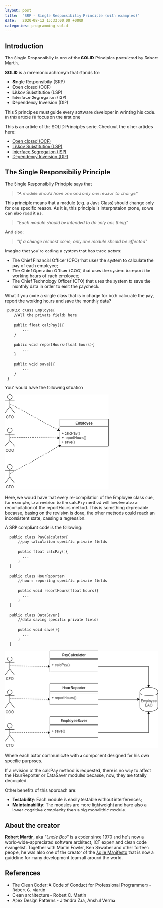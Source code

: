 ```yaml
---
layout: post
title:  "SRP - Single Responsibiliy Principle (with examples)"
date:   2020-08-12 16:33:00:00 +0000
categories: programming solid
---
```


## Introduction

The Single Responsibiliy is one of the **SOLID** Principles postulated by Robert Martin.

**SOLID** is a mnemonic achronym that stands for:

- **S**ingle Responsibiliy (SRP)
- **O**pen closed (OCP)
- **L**iskov Substitution (LSP)
- **I**nterface Segregation (ISP)
- **D**ependency Inversion (DIP)

This 5 principles must guide every software developer in wrinting his code. In this article I'll focus on the first one.

This is an article of the SOLID Principles serie. Checkout the other articles here:

- [Open closed (OCP)](//#)
- [Liskov Substitution (LSP)](//#)
- [Interface Segregation (ISP)](//#)
- [Dependency Inversion (DIP)](//#)

## The Single Responsibiliy Principle

The Single Responsibiliy Principle says that 

> _"A module should have one and only one reason to change"_

This principle means that a module (e.g. a Java Class) should change only for one specific reason. As it is, this principle is interpretaion prone, so we can also read it as:

> _"Each module should be intended to do only one thing"_

And also:

> _"If a change request come, only one module should be affected"_

Imagine that you're coding a system that has three actors:
- The Chief Financial Officer (CFO) that uses the system to calculate the pay of each employee;
- The Chief Operation Officer (COO) that uses the system to report the working hours of each employee;
- The Chief Technology Officer (CTO) that uses the system to save the monthly data in order to emit the paycheck.

What if you code a single class that is in charge for both calculate the pay, report the working hours and save the monthly data?

     public class Employee{
		//All the private fields here
		
		public float calcPay(){
			...
		}
		
		public void reportHours(float hours){
			...
		}
		
		public void save(){
			...
		}
	 }

You' would have the following situation

![SRP-1](/res/images/solid/srp-1.png "SRP-1")

Here, we would have that every re-compilation of the Employee class due, for example, to a revision to the calcPay method will involve also a recompilation of the reportHours method.
This is something deprecable because, basing on the revision is done, the other methods could reach an inconsistent state, causing a regression.

A SRP compliant code is the following:

	  public class PayCalculator{
		  //pay calculation specific private fields 
		
		  public float calcPay(){
			...
		  } 
	  }
	  
	  public class HourReporter{
		  //hours reporting specific private fields 
		
		  public void reportHours(float hours){
			...
		  } 
	  }
	  
	  public class DataSaver{
		  //data saving specific private fields 
		
		  public void save(){
			...
		  } 
	  }

![SRP-2](/res/images/solid/srp-2.png "SRP-2")

Where each actor communicate with a component designed for his own specific purposes.

If a revision of the calcPay method is requested, there is no way to affect the HourReporter or DataSaver modules because, now, they are totally decoupled. 

Other benefits of this approach are:

- **Testability**: Each module is easily testable without interferences;
- **Maintainability**: The modules are more lightweight and have also a lower cognitive complexity then a big monolithic module.


## About the creator

[**Robert Martin**](https://en.wikipedia.org/wiki/Robert_C._Martin), aka _"Uncle Bob"_ is a coder since 1970 and he's now a world-wide-appreciated software architect, ICT expert and clean code evangelist.
Together with Martin Fowler, Ken Shwaber and other forteen people, he was also one of the creator of the [Agile Manifesto](https://agilemanifesto.org/) that is now a guideline for many development team all around the world.


## References

- The Clean Coder: A Code of Conduct for Professional Programmers - Robert C. Martin
- Clean architecture - Robert C. Martin
- Apex Design Patterns - Jitendra Zaa, Anshul Verma

